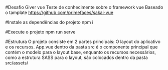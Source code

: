 #Desafio Giver vue
Teste de conhecimente sobre o framework vue
Baseado o tamplate https://github.com/primefaces/sakai-vue


#Instale as dependências do projeto
npm i 

#Execute o projeto
npm run serve

#Estrutura
O projeto consiste em 2 partes principais: O layout do aplicativo e os recursos. App.vue dentro da pasta src é o componente principal que contém o modelo para o layout base, enquanto os recursos necessários, como a estrutura SASS para o layout, são colocados dentro da pasta src/assets/
